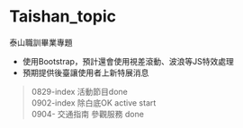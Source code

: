 # Taishan_topic
泰山職訓畢業專題
* 使用Bootstrap，預計還會使用視差滾動、波浪等JS特效處理
* 預期提供後臺讓使用者上新特展消息

>0829-index 活動節目done <br>
>0902-index 除白底OK active start<br>
>0904- 交通指南 參觀服務 done<br>
